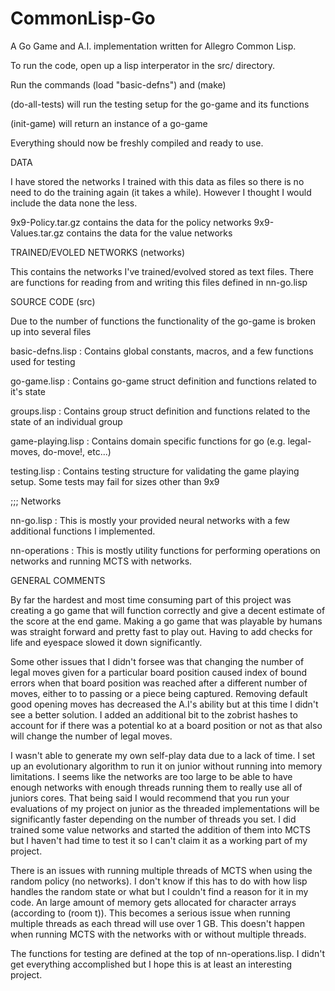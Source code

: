 # CommonLisp-Go

A Go Game and A.I. implementation written for Allegro Common Lisp. 

To run the code, open up a lisp interperator in the src/ directory.

Run the commands (load "basic-defns") and (make)

(do-all-tests) will run the testing setup for the go-game and its functions

(init-game) will return an instance of a go-game

Everything should now be freshly compiled and ready to use.

DATA

I have stored the networks I trained with this data as files so there is no need to
do the training again (it takes a while). However I thought I would include the data
none the less. 

9x9-Policy.tar.gz contains the data for the policy networks
9x9-Values.tar.gz contains the data for the value networks


TRAINED/EVOLED NETWORKS (networks)

This contains the networks I've trained/evolved stored as text files. 
There are functions for reading from and writing this files defined in nn-go.lisp


SOURCE CODE (src)

Due to the number of functions the functionality of the go-game is 
broken up into several files

basic-defns.lisp  : Contains global constants, macros, and a few functions used for testing

go-game.lisp      : Contains go-game struct definition and functions related to it's state

groups.lisp       : Contains group struct definition and functions related to the state of an individual group

game-playing.lisp : Contains domain specific functions for go (e.g. legal-moves, do-move!, etc...)

testing.lisp      : Contains testing structure for validating the game playing setup. Some tests may fail for sizes other than 9x9


;;; Networks


nn-go.lisp        : This is mostly your provided neural networks with a few additional functions I implemented.

nn-operations     : This is mostly utility functions for performing operations on networks and running MCTS with networks.



GENERAL COMMENTS

  By far the hardest and most time consuming part of this project was creating a go game
that will function correctly and give a decent estimate of the score at the end game.
Making a go game that was playable by humans was straight forward and pretty fast to play out.
Having to add checks for life and eyespace slowed it down significantly. 

  Some other issues that I didn't forsee was that changing the number of legal moves given 
for a particular board position caused index of bound errors when that board position was reached
after a different number of moves, either to to passing or a piece being captured.
Removing default good opening moves has decreased the A.I's ability but at this time I 
didn't see a better solution. I added an additional bit to the zobrist hashes to account for 
if there was a potential ko at a board position or not as that also will change the number of 
legal moves.

  I wasn't able to generate my own self-play data due to a lack of time. I set up an evolutionary 
algorithm to run it on junior without running into memory limitations. I seems like the networks are
too large to be able to have enough networks with enough threads running them to really use all of 
juniors cores. That being said I would recommend that you run your evaluations of my project on junior
as the threaded implementations will be significantly faster depending on the number of threads you set.
I did trained some value networks and started the addition of them into MCTS but I haven't had time to 
test it so I can't claim it as a working part of my project.

  There is an issues with running multiple threads of MCTS when using the random policy (no networks). I 
don't know if this has to do with how lisp handles the random state or what but I couldn't find a reason for
it in my code. An large amount of memory gets allocated for character arrays (according to (room t)).
This becomes a serious issue when running multiple threads as each thread will use over 1 GB.
This doesn't happen when running MCTS with the networks with or without multiple threads. 

  The functions for testing are defined at the top of nn-operations.lisp. I didn't get everything 
accomplished but I hope this is at least an interesting project.

